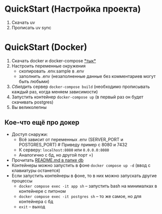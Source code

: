# QuickStart (Настройка проекта)
1) Скачать uv
2) Прописать uv sync

# QuickStart (Docker)
1) Скачать docker и docker-compose [\*тык*](https://docs.docker.com/compose/install/)
2) Настроить переменные окружения
    - скопировать .env.sample в .env
    - заполнить .env (незаполненные данные без комментариев могут быть любыми)
3) _Сбилдить_ сервер `docker-compose build` (необходимо прописывать каждый раз, когда меняем зависимости)
4) Запустить контейнер `docker-compose up` (в первый раз он будет скачивать postgres)
5) Вы великолепны

## Кое-что ещё про докер
- Доступ снаружи: 
  - Всё зависит от переменных .env (SERVER_PORT и POSTGRES_PORT) # Приведу пример с 8080 и 7432 
  - К серверу: `localhost:8080` или `0.0.0.0:8080`
  - Аналогично с бд, но другой порт =)
- Прочитать [README.md в папке db](./db/README.md)
- Контейнеры можно запустить в фоне `docker compose up -d` (ввод с клавиатуры останется)
- Если запустить контейнеры в фоне, то в них можно запускать другие процессы
   - `docker compose exec -it app sh` – запустить bash на минималках в контейнере с питоном
   - `docker compose exec -it postgres sh` – то же самое, но для контейнера с бд
   - `exit` – выход
